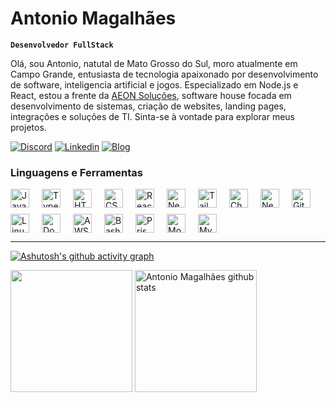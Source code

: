 # Antonio Magalhães

**`Desenvolvedor FullStack`**

Olá, sou Antonio, natutal de Mato Grosso do Sul, moro atualmente em Campo Grande, entusiasta de tecnologia apaixonado por desenvolvimento de software, inteligencia artificial e jogos. Especializado em Node.js e React, estou a frente da [AEON Soluções](https://www.aeonsolucoes.com.br), software house focada em desenvolvimento de sistemas, criação de websites, landing pages, integrações e soluções de TI. Sinta-se à vontade para explorar meus projetos.

[![Discord](https://img.shields.io/badge/Discord-7289DA?style=for-the-badge&logo=discord&logoColor=white)](https://institucional-amber.vercel.app/) [![Linkedin](https://img.shields.io/badge/LinkedIn-0077B5?style=for-the-badge&logo=linkedin&logoColor=white)](https://www.linkedin.com/in/antonio-magalh%C3%A3es/) [![Blog](https://img.shields.io/website?label=aeonsolucoes.com.br&style=for-the-badge&url=https://institucional-amber.vercel.app/)](https://institucional-amber.vercel.app/)

### Linguagens e Ferramentas

<div style="display: flex; flex-wrap: wrap; gap: 10px;">
<img alt="JavaScript" width="30px" style="padding-right:10px;" src="https://cdn.jsdelivr.net/gh/devicons/devicon/icons/javascript/javascript-plain.svg" />
<img alt="TypeScript" width="30px" style="padding-right:10px;" src="https://cdn.jsdelivr.net/gh/devicons/devicon/icons/typescript/typescript-plain.svg" />
<img alt="HTML" width="30px" style="padding-right:10px;" src="https://cdn.jsdelivr.net/gh/devicons/devicon/icons/html5/html5-plain.svg" />
<img alt="CSS" width="30px" style="padding-right:10px;" src="https://cdn.jsdelivr.net/gh/devicons/devicon/icons/css3/css3-plain.svg" />
<img alt="React" width="30px" style="padding-right:10px;" src="https://cdn.jsdelivr.net/gh/devicons/devicon/icons/react/react-original.svg" />
<img alt="NextJS" width="30px" style="padding-right:10px;" src="https://cdn.jsdelivr.net/gh/devicons/devicon/icons/nextjs/nextjs-original.svg" />
<img alt="TailwindCSS" width="30px" style="padding-right:10px;" src="https://cdn.jsdelivr.net/gh/devicons/devicon@latest/icons/tailwindcss/tailwindcss-original.svg" />
<img alt="Chakra UI" width="30px" style="padding-right:10px;" src="https://cdn.jsdelivr.net/npm/simple-icons@latest/icons/chakraui.svg" />
<img alt="NestJS" width="30px" style="padding-right:10px;" src="https://cdn.jsdelivr.net/gh/devicons/devicon@latest/icons/nestjs/nestjs-original.svg" />
<img alt="Git" width="30px" style="padding-right:10px;" src="https://cdn.jsdelivr.net/gh/devicons/devicon/icons/git/git-original.svg" />
<img alt="Linux" width="30px" style="padding-right:10px;" src="https://cdn.jsdelivr.net/gh/devicons/devicon/icons/linux/linux-original.svg" />
<img alt="Docker" width="30px" style="padding-right:10px;" src="https://cdn.jsdelivr.net/gh/devicons/devicon/icons/docker/docker-original.svg" />
<img alt="AWS" width="30px" style="padding-right:10px;" src="https://cdn.jsdelivr.net/gh/devicons/devicon@latest/icons/amazonwebservices/amazonwebservices-plain-wordmark.svg" />
<img alt="Bash" width="30px" style="padding-right:10px;" src="https://cdn.jsdelivr.net/gh/devicons/devicon/icons/bash/bash-original.svg" />
<img alt="Prisma" width="30px" style="padding-right:10px;" src="https://cdn.jsdelivr.net/gh/devicons/devicon@latest/icons/prisma/prisma-original.svg" />
<img alt="MongoDB" width="30px" style="padding-right:10px;" src="https://cdn.jsdelivr.net/gh/devicons/devicon/icons/mongodb/mongodb-original.svg" />
<img alt="MySQL" width="30px" style="padding-right:10px;" src="https://cdn.jsdelivr.net/gh/devicons/devicon/icons/mysql/mysql-original.svg" />
</div>

---

[![Ashutosh's github activity graph](https://github-readme-activity-graph.vercel.app/graph?username=antoniofrmagalhaes&bg_color=0D1117&color=15e5a6&line=07e9a5&point=0a855c&area=true&hide_border=true)](https://github.com/ashutosh00710/github-readme-activity-graph)

<img height="195px" src="https://github-readme-stats.vercel.app/api/top-langs/?username=antoniofrmagalhaes&layout=compact&hide_border=true&title_color=00bfbf&text_color=00bfbf&bg_color=0d1117" />

<img  height="195px" src="https://github-readme-stats.vercel.app/api?username=antoniofrmagalhaes&show_icons=true&count_private=true&hide_border=true&title_color=00bfbf&icon_color=00bfbf&text_color=c9d1d9&bg_color=0d1117" alt="Antonio Magalhães github stats"/>
